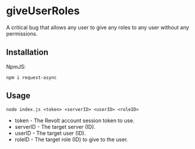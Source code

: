 # giveUserRoles
A critical bug that allows any user to give any roles to any user without any permissions.

## Installation
NpmJS:
```
npm i request-async
```

## Usage
```
node index.js <token> <serverID> <userID> <roleID>
```

- token - The Revolt account session token to use.
- serverID - The target server (ID).
- userID - The target user (ID).
- roleID - The target role (ID) to give to the user.